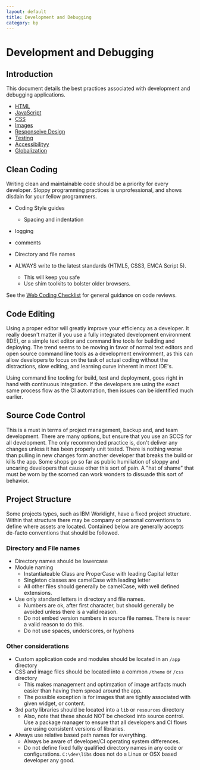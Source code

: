 ```yaml
---
layout: default
title: Development and Debugging
category: bp
---
```


# Development and Debugging

## Introduction

This document details the best practices associated with development and debugging applications.

- [HTML](./html.html)
- [JavaScript](./javascript.html)
- [CSS](./css.html)
- [Images](./images.html)
- [Responseive Design](./responsive-design.html)
- [Testing](./testing.html)
- [Accessibilityy](./accessibility.html)
- [Globalization](./globalization.html)


## Clean Coding
Writing clean and maintainable code should be a priority for every developer. Sloppy programming practices is unprofessional, and shows disdain for your fellow programmers.

- Coding Style guides
	- Spacing and indentation
- logging
- comments
- Directory and file names

- ALWAYS write to the latest standards (HTML5, CSS3, EMCA Script 5).
	- This will keep you safe
	- Use shim toolkits to bolster older browsers.

See the [Web Coding Checklist](./web_coding_checklist.html) for general guidance on code reviews.


## Code Editing

Using a proper editor will greatly improve your efficiency as a developer. It really doesn't matter if you use a fully integrated development environment (IDE), or a simple text editor and command line tools for building and deploying. The trend seems to be moving in favor of normal text editors and open source command line tools as a development environment, as this can allow developers to focus on the task of actual coding without the distractions, slow editing, and learning curve inherent in most IDE's.

Using command line tooling for build, test and deployment, goes right in hand with continuous integration. If the developers are using the exact same process flow as the CI automation, then issues can be identified much earlier.


## Source Code Control

This is a must in terms of project management, backup and, and team development.  There are many options, but ensure that you use an SCCS for all development.  The only recommended practice is, don't deliver any changes unless it has been properly unit tested. There is nothing worse than pulling in new changes form another developer that breaks the build or kills the app. Some shops go so far as public humiliation of sloppy and uncaring developers that cause other this sort of pain. A "hat of shame" that must be worn by the scorned can work wonders to dissuade this sort of behavior.

## Project Structure

Some projects types, such as IBM Worklight, have a fixed project structure. Within that structure there may be company or personal conventions to define where assets are located. Contained below are generally accepts de-facto conventions that should be followed.

### Directory and File names
- Directory names should be lowercase
- Module naming
	- Instantiateable Class are ProperCase with leading Capital letter
	- Singleton classes are camelCase with leading letter
	- All other files should generally be camelCase, with well defined extensions.
- Use only standard letters in directory and file names.
	- Numbers are ok, after first character, but should generally be avoided unless there is a valid reason.
	- Do not embed version numbers in source file names. There is never a valid reason to do this.
	- Do not use spaces, underscores, or hyphens

### Other considerations
- Custom application code and modules should be located in an `/app` directory
- CSS and image files should be located into a common `/theme` or `/css` directory
	- This makes management and optimzation of image artifacts much easier than having them spread around the app.
	- The possible exception is for images that are tightly associated with given widget, or content.
- 3rd party libraries should be located into a `lib` or `resources` directory
	- Also, note that these should NOT be checked into source control. Use a package manager to ensure that all developers and CI flows are using consistent versions of libraries.
- Always use relative based path names for everything.
	- Always be aware of developer/CI operating system differences.
	- Do not define fixed fully qualified directory names in any code or configurations. `C:\dev\libs` does not do a Linux or OSX based developer any good.


<!-- =====[ Keep all links inline.  It will make breaking up docs easier ]===== -->



